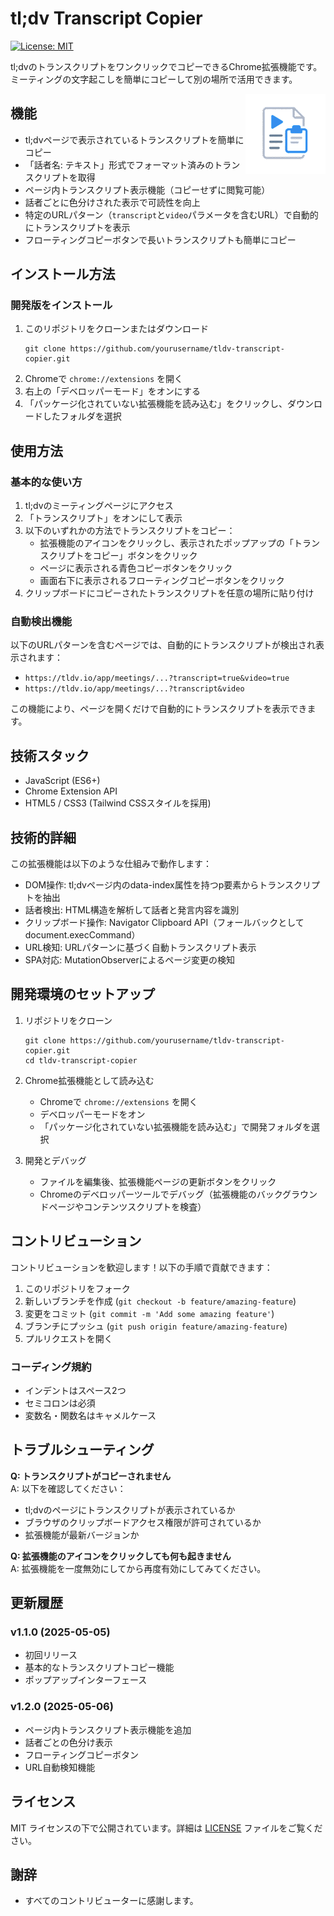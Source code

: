 # tl;dv Transcript Copier

[![License: MIT](https://img.shields.io/badge/License-MIT-blue.svg)](https://opensource.org/licenses/MIT)

tl;dvのトランスクリプトをワンクリックでコピーできるChrome拡張機能です。ミーティングの文字起こしを簡単にコピーして別の場所で活用できます。

<img src="icons/icon128.png" alt="tl;dv Transcript Copier ロゴ" width="128" align="right"/>

## 機能

- tl;dvページで表示されているトランスクリプトを簡単にコピー
- 「話者名: テキスト」形式でフォーマット済みのトランスクリプトを取得
- ページ内トランスクリプト表示機能（コピーせずに閲覧可能）
- 話者ごとに色分けされた表示で可読性を向上
- 特定のURLパターン（`transcript`と`video`パラメータを含むURL）で自動的にトランスクリプトを表示
- フローティングコピーボタンで長いトランスクリプトも簡単にコピー


## インストール方法

### 開発版をインストール

1. このリポジトリをクローンまたはダウンロード
   ```
   git clone https://github.com/yourusername/tldv-transcript-copier.git
   ```
2. Chromeで `chrome://extensions` を開く
3. 右上の「デベロッパーモード」をオンにする
4. 「パッケージ化されていない拡張機能を読み込む」をクリックし、ダウンロードしたフォルダを選択


## 使用方法

### 基本的な使い方

1. tl;dvのミーティングページにアクセス
2. 「トランスクリプト」をオンにして表示
3. 以下のいずれかの方法でトランスクリプトをコピー：
   - 拡張機能のアイコンをクリックし、表示されたポップアップの「トランスクリプトをコピー」ボタンをクリック
   - ページに表示される青色コピーボタンをクリック
   - 画面右下に表示されるフローティングコピーボタンをクリック
4. クリップボードにコピーされたトランスクリプトを任意の場所に貼り付け

### 自動検出機能

以下のURLパターンを含むページでは、自動的にトランスクリプトが検出され表示されます：
- `https://tldv.io/app/meetings/...?transcript=true&video=true`
- `https://tldv.io/app/meetings/...?transcript&video`

この機能により、ページを開くだけで自動的にトランスクリプトを表示できます。

## 技術スタック

- JavaScript (ES6+)
- Chrome Extension API
- HTML5 / CSS3 (Tailwind CSSスタイルを採用)

## 技術的詳細

この拡張機能は以下のような仕組みで動作します：

- DOM操作: tl;dvページ内のdata-index属性を持つp要素からトランスクリプトを抽出
- 話者検出: HTML構造を解析して話者と発言内容を識別
- クリップボード操作: Navigator Clipboard API（フォールバックとしてdocument.execCommand）
- URL検知: URLパターンに基づく自動トランスクリプト表示
- SPA対応: MutationObserverによるページ変更の検知

## 開発環境のセットアップ

1. リポジトリをクローン
   ```
   git clone https://github.com/yourusername/tldv-transcript-copier.git
   cd tldv-transcript-copier
   ```

2. Chrome拡張機能として読み込む
   - Chromeで `chrome://extensions` を開く
   - デベロッパーモードをオン
   - 「パッケージ化されていない拡張機能を読み込む」で開発フォルダを選択

3. 開発とデバッグ
   - ファイルを編集後、拡張機能ページの更新ボタンをクリック
   - Chromeのデベロッパーツールでデバッグ（拡張機能のバックグラウンドページやコンテンツスクリプトを検査）

## コントリビューション

コントリビューションを歓迎します！以下の手順で貢献できます：

1. このリポジトリをフォーク
2. 新しいブランチを作成 (`git checkout -b feature/amazing-feature`)
3. 変更をコミット (`git commit -m 'Add some amazing feature'`)
4. ブランチにプッシュ (`git push origin feature/amazing-feature`)
5. プルリクエストを開く

### コーディング規約

- インデントはスペース2つ
- セミコロンは必須
- 変数名・関数名はキャメルケース

## トラブルシューティング

**Q: トランスクリプトがコピーされません**  
A: 以下を確認してください：
- tl;dvのページにトランスクリプトが表示されているか
- ブラウザのクリップボードアクセス権限が許可されているか
- 拡張機能が最新バージョンか

**Q: 拡張機能のアイコンをクリックしても何も起きません**  
A: 拡張機能を一度無効にしてから再度有効にしてみてください。

## 更新履歴

### v1.1.0 (2025-05-05)
- 初回リリース
- 基本的なトランスクリプトコピー機能
- ポップアップインターフェース

### v1.2.0 (2025-05-06)
- ページ内トランスクリプト表示機能を追加
- 話者ごとの色分け表示
- フローティングコピーボタン
- URL自動検知機能

## ライセンス

MIT ライセンスの下で公開されています。詳細は [LICENSE](LICENSE) ファイルをご覧ください。

## 謝辞

- すべてのコントリビューターに感謝します。